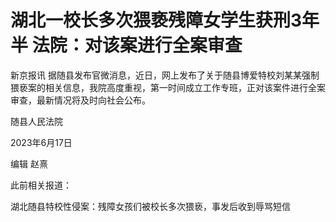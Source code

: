 

# 湖北一校长多次猥亵残障女学生获刑3年半 法院：对该案进行全案审查

新京报讯
据随县发布官微消息，近日，网上发布了关于随县博爱特校刘某某强制猥亵案的相关信息，我院高度重视，第一时间成立工作专班，正对该案件进行全案审查，最新情况将及时向社会公布。

随县人民法院

2023年6月17日

编辑 赵熹

此前相关报道：

湖北随县特校性侵案：残障女孩们被校长多次猥亵，事发后收到辱骂短信

